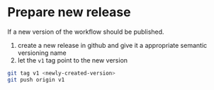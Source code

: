 # Prepare new release

If a new version of the workflow should be published.

1. create a new release in github and give it a appropriate semantic versioning name
2. let the `v1` tag point to the new version

```bash
git tag v1 <newly-created-version>
git push origin v1
```
